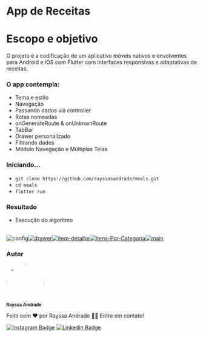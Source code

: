 # App de Receitas

# Escopo e objetivo

O projeto é a codificação de um aplicativo móveis nativos e envolventes para Android e iOS com Flutter com interfaces responsivas e adaptativas de receitas.
### O app contempla:
- Tema e estilo
- Navegação 
- Passando dados via controller
- Rotas nomeadas
- onGenerateRoute & onUnknwnRoute
- TabBar
- Drawer personalizado
- Filtrando dados
- Módulo Navegação e Múltiplas Telas

### Iniciando...

- `git clone https://github.com/rayssasandrade/meals.git`
- `cd meals`
- `flutter run`

### Resultado

- Execução do algoritmo 
<br />
<div style="display: flex;>
<a href="#"><img style="max-width: 200px; height: auto" src="https://i.ibb.co/d7Y8jKp/config.png" alt="config"></a>
<a href="#"><img style="max-width: 200px; height: auto" src="https://i.ibb.co/y8nx9KN/drawer.png" alt="drawer"></a>
<a href="#"><img style="max-width: 200px; height: auto" src="https://i.ibb.co/dj9WffN/item-detalhe.png" alt="item-detalhe"></a>
<a href="#"><img style="max-width: 200px; height: auto" src="https://i.ibb.co/Dw0q736/itens-Por-Categoria.png" alt="itens-Por-Categoria"></a>
<a href="#"><img style="max-width: 200px; height: auto" src="https://i.ibb.co/7QsN5SM/main.png" alt="main"></a>
</div>

### Autor

<a href="#">
 <img style="border-radius: 50%;" src="https://media-exp1.licdn.com/dms/image/C4D03AQGc_Ovg7ftTrw/profile-displayphoto-shrink_800_800/0/1600526654859?e=1643241600&v=beta&t=k16wL6TdDuM4mXYy2s1TjJUmq5pTqgA5bOllODvQSBs" width="100px;" alt=""/>
<br />
<sub><b>Rayssa Andrade</b></sub></a>

Feito com ❤️ por Rayssa Andrade 👋🏽 Entre em contato!

[![Instagram Badge](https://img.shields.io/badge/Instagram-E4405F?style=for-the-badge&logo=instagram&logoColor=white)](https://www.instagram.com/rayssa_s.andrade)
[![Linkedin Badge](https://img.shields.io/badge/LinkedIn-0077B5?style=for-the-badge&logo=linkedin&logoColor=white)](https://www.linkedin.com/in/rayssa-andrade-7785041a3)
